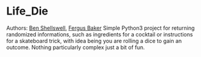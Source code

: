 # Life_Die
Authors: [Ben Shellswell](https://github.com/Shellywell123), [Fergus Baker](https://github.com/Dustpancake)
Simple Python3 project for returning randomized informations, such as ingredients for a cocktail or instructions for a skateboard trick, with idea being you are rolling a dice to gain an outcome. Nothing particularly complex just a bit of fun.